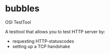 # bubbles

OSI TestTool

A testtool that allows you to test HTTP server by:
- requesting HTTP-statuscodes
- setting up a TCP handshake

